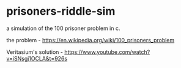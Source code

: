 # prisoners-riddle-sim
 a simulation of the 100 prisoner problem in c.
 
 the problem - https://en.wikipedia.org/wiki/100_prisoners_problem
 
 Veritasium's solution - https://www.youtube.com/watch?v=iSNsgj1OCLA&t=926s
